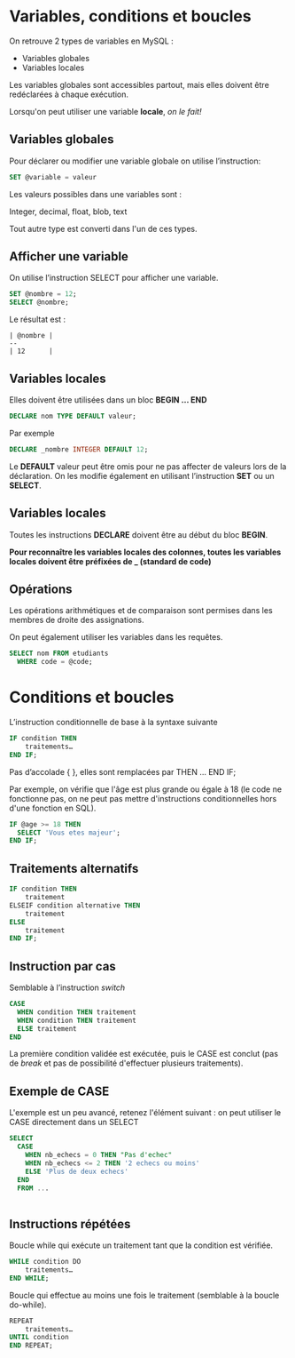 # Variables, conditions et boucles

On retrouve 2 types de variables en MySQL :

- Variables globales 
- Variables locales

Les variables globales sont accessibles partout, mais elles doivent être redéclarées à chaque exécution.

Lorsqu'on peut utiliser une variable **locale**, *on le fait!*

## Variables globales

Pour déclarer ou modifier une variable globale on utilise l’instruction:

```sql
SET @variable = valeur
```

Les valeurs possibles dans une variables sont :

Integer, decimal, float, blob, text

Tout autre type est converti dans l'un de ces types.

## Afficher une variable

On utilise l’instruction SELECT pour afficher une variable.

```sql
SET @nombre = 12;
SELECT @nombre;
```

Le résultat est :
```
| @nombre |
--
| 12      |
```

## Variables locales

Elles doivent être utilisées dans un bloc **BEGIN ... END**

```sql
DECLARE nom TYPE DEFAULT valeur;
```

Par exemple
```sql
DECLARE _nombre INTEGER DEFAULT 12;
```

Le **DEFAULT** valeur peut être omis pour ne pas affecter de valeurs lors de la déclaration. On les modifie également en utilisant l’instruction **SET** ou un **SELECT**.

## Variables locales

Toutes les instructions **DECLARE** doivent être au début du bloc **BEGIN**.

**Pour reconnaître les variables locales des colonnes, toutes les variables locales doivent être préfixées de _ (standard de code)**

## Opérations

Les opérations arithmétiques et de comparaison sont permises dans les membres de droite des assignations.

On peut également utiliser les variables dans les requêtes.

```sql
SELECT nom FROM etudiants 
  WHERE code = @code;
```

# Conditions et boucles

L’instruction conditionnelle de base à la syntaxe suivante

```sql
IF condition THEN
	traitements…
END IF;
```

Pas d’accolade { }, elles sont remplacées par THEN … END IF;

Par exemple, on vérifie que l'âge est plus grande ou égale à 18 (le code ne fonctionne pas, on ne peut pas mettre d'instructions conditionnelles hors d'une fonction en SQL).

```sql 
IF @age >= 18 THEN
  SELECT 'Vous etes majeur';
END IF;
```

## Traitements alternatifs

```sql
IF condition THEN
	traitement
ELSEIF condition alternative THEN
	traitement
ELSE
	traitement
END IF;
```

## Instruction par cas

Semblable à l’instruction *switch*

```sql
CASE 
  WHEN condition THEN traitement
  WHEN condition THEN traitement
  ELSE traitement
END
```

La première condition validée est exécutée, puis le CASE est conclut (pas de *break* et pas de possibilité d'effectuer plusieurs traitements).

## Exemple de CASE 

L'exemple est un peu avancé, retenez l'élément suivant : on peut utiliser le CASE directement dans un SELECT

```sql
SELECT  	
  CASE 
    WHEN nb_echecs = 0 THEN "Pas d'echec"
    WHEN nb_echecs <= 2 THEN '2 echecs ou moins'
    ELSE 'Plus de deux echecs' 
  END
  FROM ...  		
    
```

## Instructions répétées

Boucle while qui exécute un traitement tant que la condition est vérifiée.

```sql
WHILE condition DO
	traitements…
END WHILE;
```

Boucle qui effectue au moins une fois le traitement (semblable à la boucle do-while).

```sql
REPEAT 
	traitements…
UNTIL condition
END REPEAT;
```